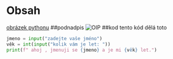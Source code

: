 # Obsah
[obrázek pythonu](#podnadpis)
##podnadpis
![OIP](https://github.com/user-attachments/assets/47689291-0764-4839-96ca-258c20c1c20c)
##kod
tento kód dělá toto
```python
jmeno = input("zadejte vaše jméno")
věk = int(input("kolik vám je let: "))
print(f" ahoj , jmenuji se {jmeno} a je mi {věk} let.")
```
